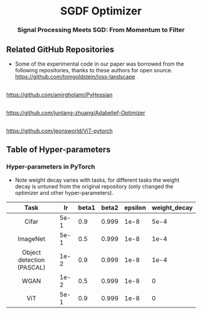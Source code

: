 <h1 align="center">SGDF Optimizer</h1>
<h3 align="center">Signal Processing Meets SGD: From Momentum to Filter</h3>

## Related GitHub Repositories
* Some of the experimental code in our paper was borrowed from the following repositories, thanks to these authors for open source.
<br> https://github.com/tomgoldstein/loss-landscape

<br> https://github.com/amirgholami/PyHessian

<br> https://github.com/juntang-zhuang/Adabelief-Optimizer

<br> https://github.com/jeonsworld/ViT-pytorch


## Table of Hyper-parameters 
### Hyper-parameters in PyTorch
* Note weight decay varies with tasks, for different tasks the weight decay is untuned from the original repository (only changed the optimizer and other hyper-parameters).

|   Task   |  lr | beta1 | beta2 | epsilon | weight_decay | 
|:--------:|-----|-------|-------|---------|--------------|
| Cifar    | 5e-1 | 0.9   | 0.999 | 1e-8    | 5e-4        | 
| ImageNet | 5e-1 |0.5   | 0.999 | 1e-8    | 1e-4         | 
| Object detection (PASCAL) | 1e-2 | 0.9   | 0.999 | 1e-8 | 1e-4         | 
| WGAN | 1e-2 |0.5| 0.999 | 1e-8   | 0            | 
| ViT | 5e-1 |0.9| 0.999 | 1e-8   | 0            | 
